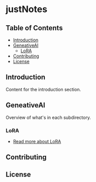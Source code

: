 # justNotes

## Table of Contents
- [Introduction](#introduction)
- [GeneativeAI](#geneativeai)
  - [LoRA](#lora)
- [Contributing](#contributing)
- [License](#license)

## Introduction
Content for the introduction section.

## GeneativeAI
Overview of what's in each subdirectory.

### LoRA
- [Read more about LoRA](docs/train_your_first_lora.md)

## Contributing

## License
